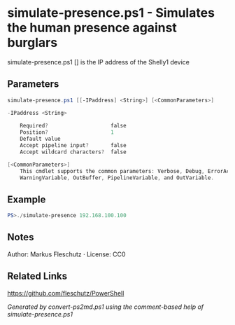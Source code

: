 # simulate-presence.ps1 - Simulates the human presence against burglars

simulate-presence.ps1 [<IPaddress>]
<IPaddress> is the IP address of the Shelly1 device

## Parameters
```powershell
simulate-presence.ps1 [[-IPaddress] <String>] [<CommonParameters>]

-IPaddress <String>
    
    Required?                    false
    Position?                    1
    Default value                
    Accept pipeline input?       false
    Accept wildcard characters?  false

[<CommonParameters>]
    This cmdlet supports the common parameters: Verbose, Debug, ErrorAction, ErrorVariable, WarningAction, 
    WarningVariable, OutBuffer, PipelineVariable, and OutVariable.
```

## Example
```powershell
PS>./simulate-presence 192.168.100.100
```


## Notes
Author: Markus Fleschutz · License: CC0

## Related Links
https://github.com/fleschutz/PowerShell

*Generated by convert-ps2md.ps1 using the comment-based help of simulate-presence.ps1*
